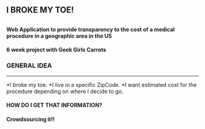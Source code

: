 <h2>I BROKE MY TOE!<h2>
<h4>Web Application to provide transparency to the cost of a medical procedure in a geographic area in the US<h4> 
<h4> 6 week project with Geek Girls Carrots<h4>

### GENERAL IDEA
---

*I broke my toe.
*I live in a specific ZipCode. 
*I want estimated cost for the procedure depending on where I decide to go.


<h4> HOW DO I GET THAT INFORMATION?</h4>	
<h4> Crowdsourcing it!!</h4>





